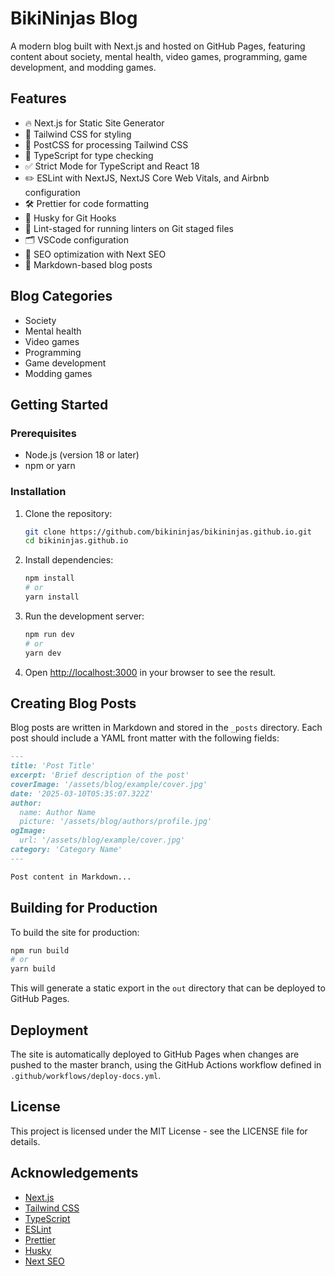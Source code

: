# BikiNinjas Blog

A modern blog built with Next.js and hosted on GitHub Pages, featuring content about society, mental health, video games, programming, game development, and modding games.

## Features

- 🔥 Next.js for Static Site Generator
- 🎨 Tailwind CSS for styling
- 💅 PostCSS for processing Tailwind CSS
- 🎉 TypeScript for type checking
- ✅ Strict Mode for TypeScript and React 18
- ✏️ ESLint with NextJS, NextJS Core Web Vitals, and Airbnb configuration
- 🛠 Prettier for code formatting
- 🦊 Husky for Git Hooks
- 🚫 Lint-staged for running linters on Git staged files
- 🗂 VSCode configuration
- 🤖 SEO optimization with Next SEO
- 📝 Markdown-based blog posts

## Blog Categories

- Society
- Mental health
- Video games
- Programming
- Game development
- Modding games

## Getting Started

### Prerequisites

- Node.js (version 18 or later)
- npm or yarn

### Installation

1. Clone the repository:
   ```bash
   git clone https://github.com/bikininjas/bikininjas.github.io.git
   cd bikininjas.github.io
   ```

2. Install dependencies:
   ```bash
   npm install
   # or
   yarn install
   ```

3. Run the development server:
   ```bash
   npm run dev
   # or
   yarn dev
   ```

4. Open [http://localhost:3000](http://localhost:3000) in your browser to see the result.

## Creating Blog Posts

Blog posts are written in Markdown and stored in the `_posts` directory. Each post should include a YAML front matter with the following fields:

```markdown
---
title: 'Post Title'
excerpt: 'Brief description of the post'
coverImage: '/assets/blog/example/cover.jpg'
date: '2025-03-10T05:35:07.322Z'
author:
  name: Author Name
  picture: '/assets/blog/authors/profile.jpg'
ogImage:
  url: '/assets/blog/example/cover.jpg'
category: 'Category Name'
---

Post content in Markdown...
```

## Building for Production

To build the site for production:

```bash
npm run build
# or
yarn build
```

This will generate a static export in the `out` directory that can be deployed to GitHub Pages.

## Deployment

The site is automatically deployed to GitHub Pages when changes are pushed to the master branch, using the GitHub Actions workflow defined in `.github/workflows/deploy-docs.yml`.

## License

This project is licensed under the MIT License - see the LICENSE file for details.

## Acknowledgements

- [Next.js](https://nextjs.org/)
- [Tailwind CSS](https://tailwindcss.com/)
- [TypeScript](https://www.typescriptlang.org/)
- [ESLint](https://eslint.org/)
- [Prettier](https://prettier.io/)
- [Husky](https://typicode.github.io/husky/)
- [Next SEO](https://github.com/garmeeh/next-seo)

